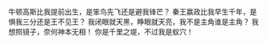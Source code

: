 牛顿高斯比我提前出生，是笨鸟先飞还是避我锋芒？
秦王嬴政比我早生千年，是惧我三分还是王不见王？
我闭眼就天黑，睁眼就天亮，我不是主角谁是主角？
我想照镜子，奈何神本无相！
你是千里之堤，不过我是蚁穴！